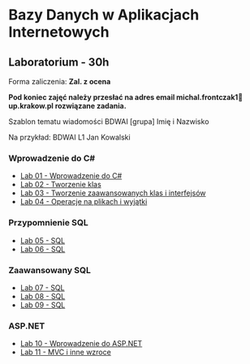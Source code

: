 # Bazy Danych w Aplikacjach Internetowych
## Laboratorium - 30h

Forma zaliczenia: **Zal. z ocena**

**Pod koniec zajęć należy przesłać na adres email michal.frontczak1📧up.krakow.pl rozwiązane zadania.**

Szablon tematu wiadomości BDWAI [grupa] Imię i Nazwisko

Na przykład:
BDWAI L1 Jan Kowalski

### Wprowadzenie do C#
- [Lab 01 - Wprowadzenie do C#](lab/01_intro.md)
- [Lab 02 - Tworzenie klas](lab/02_klasy.md)
- [Lab 03 - Tworzenie zaawansowanych klas i interfejsów](#)
- [Lab 04 - Operacje na plikach i wyjątki](#)

### Przypomnienie SQL
- [Lab 05 - SQL](#)
- [Lab 06 - SQL](#)

### Zaawansowany SQL
- [Lab 07 - SQL](#)
- [Lab 08 - SQL](#)
- [Lab 09 - SQL](#)

### ASP.NET
- [Lab 10 - Wprowadzenie do ASP.NET](#)
- [Lab 11 - MVC i inne wzroce](#)
